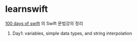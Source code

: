 # learnswift
[100 days of swift](https://www.hackingwithswift.com/100) 의 Swift 문법강의 정리

1. Day1: variables, simple data types, and string interpolation
